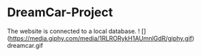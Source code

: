 # DreamCar-Project
The website is connected to a local database.
! [] (https://media.giphy.com/media/1RLRORykH1AUmnlGdR/giphy.gif)
 dreamcar.gif
